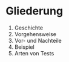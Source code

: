 Gliederung
==========

1. Geschichte
2. Vorgehensweise
3. Vor- und Nachteile
4. Beispiel
5. Arten von Tests
